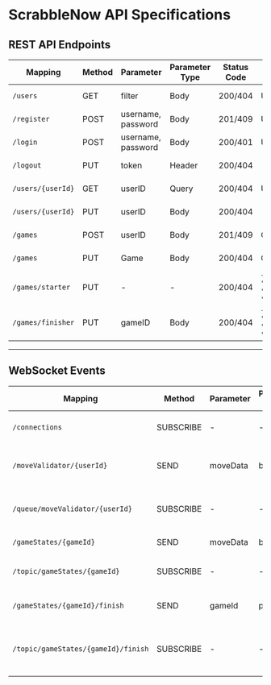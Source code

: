 # ScrabbleNow API Specifications

## REST API Endpoints

| Mapping               | Method     | Parameter              | Parameter Type | Status Code  | Response                                        | Description                  |
|-----------------------|------------|------------------------|----------------|--------------|-------------------------------------------------|------------------------------|
| `/users`              | GET        | filter                 | Body           | 200/404      | User-Array                                      | Retrieve User(s)             |
| `/register`           | POST       | username, password     | Body           | 201/409      | User                                            | Add User                     |
| `/login`              | POST       | username, password     | Body           | 200/401      | User                                            | Authorize User               |
| `/logout`             | PUT        | token                  | Header         | 200/404      |                                                 | Updates User Status          |
| `/users/{userId}`     | GET        | userID                 | Query          | 200/404      | User                                            | Retrieve User Profile        |
| `/users/{userId}`     | PUT        | userID                 | Body           | 200/404      |                                                 | Update User Profile          |
| `/games`              | POST       | userID                 | Body           | 201/409      | Game                                            | Instantiate new Game        |
| `/games`              | PUT        | Game                   | Body           | 200/404      | Game                                            | Update Game                 |
| `/games/starter`      | PUT        | -                      | -              | 200/404      | `{"gameId": "1234", "status": "started"}`       | Initialize WebSocket session |
| `/games/finisher`     | PUT        | gameID                 | Body           | 200/404      | `{"gameId": "1234", "status": "finished"}`      | Finish Game                  |


---

## WebSocket Events

| Mapping                                 | Method      | Parameter  | Parameter Type | Response  | Description |
|-----------------------------------------|------------|------------|---------------|-----------|-------------|
| `/connections`                          | SUBSCRIBE| -          | -             | `CONNECTED` | Initial WebSocket handshake |
| `/moveValidator/{userId}`               | SEND     | moveData | body        | -         | Sends desired move for validation |
| `/queue/moveValidator/{userId}`         | SUBSCRIBE| -          | -             | `{"valid": true, "message": "Move accepted"}` | Receives response for a move validation |
| `/gameStates/{gameId}`                  | SEND     | moveData | body        | -         | Sends a move |
| `/topic/gameStates/{gameId}`            | SUBSCRIBE| -          | -             | `{"gameId": "1234", "state": "updated"}` | Waits for new game states |
| `/gameStates/{gameId}/finish`           | SEND     | gameId   | path        | -         | Sends request to finish game |
| `/topic/gameStates/{gameId}/finish`     | SUBSCRIBE| -          | -             | `{"gameId": "1234", "status": "finished"}` | Clients receive message that game ended |